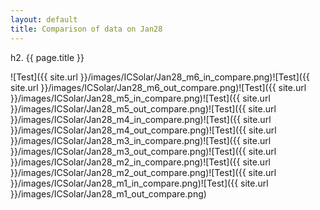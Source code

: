 ```yaml
---
layout: default
title: Comparison of data on Jan28
---
```

h2. {{ page.title }}

![Test]({{ site.url }}/images/ICSolar/Jan28_m6_in_compare.png)![Test]({{ site.url }}/images/ICSolar/Jan28_m6_out_compare.png)![Test]({{ site.url }}/images/ICSolar/Jan28_m5_in_compare.png)![Test]({{ site.url }}/images/ICSolar/Jan28_m5_out_compare.png)![Test]({{ site.url }}/images/ICSolar/Jan28_m4_in_compare.png)![Test]({{ site.url }}/images/ICSolar/Jan28_m4_out_compare.png)![Test]({{ site.url }}/images/ICSolar/Jan28_m3_in_compare.png)![Test]({{ site.url }}/images/ICSolar/Jan28_m3_out_compare.png)![Test]({{ site.url }}/images/ICSolar/Jan28_m2_in_compare.png)![Test]({{ site.url }}/images/ICSolar/Jan28_m2_out_compare.png)![Test]({{ site.url }}/images/ICSolar/Jan28_m1_in_compare.png)![Test]({{ site.url }}/images/ICSolar/Jan28_m1_out_compare.png)